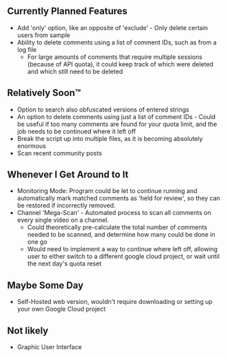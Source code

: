 ## Currently Planned Features
* Add 'only' option, like an opposite of 'exclude' - Only delete certain users from sample
* Ability to delete comments using a list of comment IDs, such as from a log file
   - For large amounts of comments that require multiple sessions (because of API quota), it could keep track of which were deleted and which still need to be deleted

## Relatively Soon™
* Option to search also obfuscated versions of entered strings
* An option to delete comments using just a list of comment IDs - Could be useful if too many comments are found for your quota limit, and the job needs to be continued where it left off
* Break the script up into multiple files, as it is becoming absolutely enormous
* Scan recent community posts

## Whenever I Get Around to It
* Monitoring Mode: Program could be let to continue running and automatically mark matched comments as 'held for review', so they can be restored if incorrectly removed.
* Channel 'Mega-Scan' - Automated process to scan all comments on every single video on a channel.
   * Could theoretically pre-calculate the total number of comments needed to be scanned, and determine how many could be done in one go
   * Would need to implement a way to continue where left off, allowing user to either switch to a different google cloud project, or wait until the next day's quota reset

## Maybe Some Day
* Self-Hosted web version, wouldn't require downloading or setting up your own Google Cloud project

## Not likely
* Graphic User Interface


